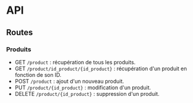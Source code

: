 <h1>API</h1>

<h2>Routes</h2>

<h3>Produits</h3>
<ul>
  <li>GET <code>/product</code> : récupération de tous les produits.</li>
  <li>GET <code>/product/id_product/{id_product}</code> : récupération d'un produit en fonction de son ID.</li>
  <li>POST <code>/product</code> : ajout d'un nouveau produit.</li>
  <li>PUT <code>/product/{id_product}</code> : modification d'un produit.</li>
  <li>DELETE <code>/product/{id_product}</code> : suppression d'un produit.</li>
</ul>
